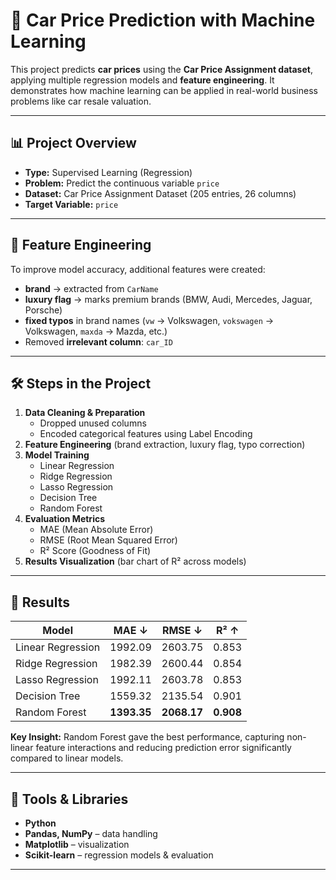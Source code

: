 # 🚗 Car Price Prediction with Machine Learning

This project predicts **car prices** using the **Car Price Assignment dataset**, applying multiple regression models and **feature engineering**. It demonstrates how machine learning can be applied in real-world business problems like car resale valuation.  

---

## 📊 Project Overview
- **Type:** Supervised Learning (Regression)  
- **Problem:** Predict the continuous variable `price`  
- **Dataset:** Car Price Assignment Dataset (205 entries, 26 columns)  
- **Target Variable:** `price`  

---

## 🔧 Feature Engineering
To improve model accuracy, additional features were created:
- **brand** → extracted from `CarName`  
- **luxury flag** → marks premium brands (BMW, Audi, Mercedes, Jaguar, Porsche)  
- **fixed typos** in brand names (`vw` → Volkswagen, `vokswagen` → Volkswagen, `maxda` → Mazda, etc.)  
- Removed **irrelevant column**: `car_ID`  

---

## 🛠️ Steps in the Project
1. **Data Cleaning & Preparation**  
   - Dropped unused columns  
   - Encoded categorical features using Label Encoding  
2. **Feature Engineering** (brand extraction, luxury flag, typo correction)  
3. **Model Training**  
   - Linear Regression  
   - Ridge Regression  
   - Lasso Regression  
   - Decision Tree  
   - Random Forest  
4. **Evaluation Metrics**  
   - MAE (Mean Absolute Error)  
   - RMSE (Root Mean Squared Error)  
   - R² Score (Goodness of Fit)  
5. **Results Visualization** (bar chart of R² across models)  

---

## 📌 Results
| Model              | MAE ↓   | RMSE ↓   | R² ↑   |
|--------------------|---------|----------|--------|
| Linear Regression  | 1992.09 | 2603.75  | 0.853  |
| Ridge Regression   | 1982.39 | 2600.44  | 0.854  |
| Lasso Regression   | 1992.11 | 2603.78  | 0.853  |
| Decision Tree      | 1559.32 | 2135.54  | 0.901  |
| Random Forest      | **1393.35** | **2068.17** | **0.908** |

**Key Insight:** Random Forest gave the best performance, capturing non-linear feature interactions and reducing prediction error significantly compared to linear models. 

---

## 🚀 Tools & Libraries
- **Python**  
- **Pandas, NumPy** – data handling  
- **Matplotlib** – visualization  
- **Scikit-learn** – regression models & evaluation  

---

